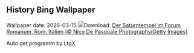 ## History Bing Wallpaper
Wallpaper date: 2025-03-15
![](https://www.bing.com/th?id=OHR.ForumRomanum_DE-DE5477113300_UHD.jpg&w=1000)Download: [Der Saturntempel im Forum Romanum, Rom, Italien (© Nico De Pasquale Photography/Getty Images)](https://www.bing.com/th?id=OHR.ForumRomanum_DE-DE5477113300_UHD.jpg)

Auto get programm by LtgX
